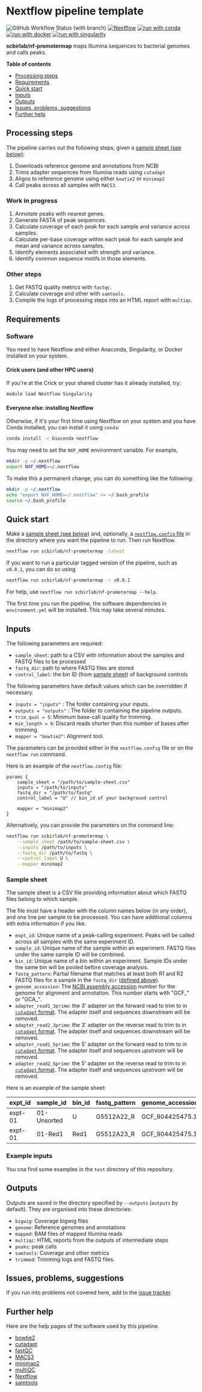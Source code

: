 # Nextflow pipeline template

![GitHub Workflow Status (with branch)](https://img.shields.io/github/actions/workflow/status/scbirlab/nf-promotermap/nf-test.yml)
[![Nextflow](https://img.shields.io/badge/nextflow%20DSL2-%E2%89%A523.10.0-23aa62.svg)](https://www.nextflow.io/)
[![run with conda](https://img.shields.io/badge/run%20with-conda-3EB049?labelColor=000000&logo=anaconda)](https://docs.conda.io/en/latest/)
[![run with docker](https://img.shields.io/badge/run%20with-docker-0db7ed?labelColor=000000&logo=docker)](https://www.docker.com/)
[![run with singularity](https://img.shields.io/badge/run%20with-singularity-1d355c.svg?labelColor=000000)](https://sylabs.io/docs/)

**scbirlab/nf-promotermap** maps Illumina sequences to bacterial genomes and calls peaks.

**Table of contents**

- [Processing steps](#processing-steps)
- [Requirements](#requirements)
- [Quick start](#quick-start)
- [Inputs](#inputs)
- [Outputs](#outputs)
- [Issues, problems, suggestions](#issues-problems-suggestions)
- [Further help](#further-help)

## Processing steps

The pipeline carries out the following steps, given a [sample sheet (see below)](#sample-sheet):

1. Downloads reference genome and annotations from NCBI
2. Trims adapter sequences from Illumina reads using `cutadapt`
3. Aligns to reference genome using either `bowtie2` or `minimap2`
4. Call peaks across all samples with `MACS3`.

### Work in progress

1. Annotate peaks with nearest genes.
2. Generate FASTA of peak sequences.
3. Calculate coverage of each peak for each sample and variance across samples.
4. Calculate per-base coverage within each peak for each sample and mean and variance across samples.
5. Identify elements associated with strength and variance.
6. Identify common sequence motifs in those elements. 

### Other steps

1. Get FASTQ quality metrics with `fastqc`.
2. Calculate coverage and other with `samtools`.  
3. Compile the logs of processing steps into an HTML report with `multiqc`.

## Requirements

### Software

You need to have Nextflow and either Anaconda, Singularity, or Docker installed on your system.

#### Crick users (and other HPC users)

If you're at the Crick or your shared cluster has it already installed, try:

```bash
module load Nextflow Singularity
```

#### Everyone else: installing Nextflow 

Otherwise, if it's your first time using Nextflow on your system and you have Conda installed, you can install it using `conda`:

```bash
conda install -c bioconda nextflow 
```

You may need to set the `NXF_HOME` environment variable. For example,

```bash
mkdir -p ~/.nextflow
export NXF_HOME=~/.nextflow
```

To make this a permanent change, you can do something like the following:

```bash
mkdir -p ~/.nextflow
echo "export NXF_HOME=~/.nextflow" >> ~/.bash_profile
source ~/.bash_profile
```

## Quick start

Make a [sample sheet (see below)](#sample-sheet) and, optionally, 
a [`nextflow.config` file](#inputs) in the directory where you want the 
pipeline to run. Then run Nextflow.

```bash 
nextflow run scbirlab/nf-promotermap -latest
```

If you want to run a particular tagged version of the pipeline, such as `v0.0.1`, 
you can do so using

```bash 
nextflow run scbirlab/nf-promotermap -r v0.0.1
```

For help, use `nextflow run scbirlab/nf-promotermap --help`.

The first time you run the pipeline, the software dependencies 
in `environment.yml` will be installed. This may take several minutes.

## Inputs

The following parameters are required:

- `sample_sheet`: path to a CSV with information about the samples and FASTQ files to be processed
- `fastq_dir`: path to where FASTQ files are stored
- `control_label`: the bin ID (from [sample sheet](#sample-sheet)) of background controls

The following parameters have default values which can be overridden if necessary.

- `inputs = "inputs"` : The folder containing your inputs.
- `outputs = "outputs"` : The folder to containing the pipeline outputs.
- `trim_qual = 5`: Minimum base-call quality for trimming.
- `min_length = 9`: Discard reads shorter than this number of bases after trimming.
- `mapper = "bowtie2"`: Alignment tool.

The parameters can be provided either in the `nextflow.config` file or on the `nextflow run` command.

Here is an example of the `nextflow.config` file:

```nextflow
params {
    sample_sheet = "/path/to/sample-sheet.csv"
    inputs = "/path/to/inputs"
    fastq_dir = "/path/to/fastq"
    control_label = "U" // bin_id of your background control

    mapper = "minimap2"
}
```

Alternatively, you can provide the parameters on the command line:

```bash
nextflow run scbirlab/nf-promotermap \
    --sample_sheet /path/to/sample-sheet.csv \
    --inputs /path/to/inputs \
    --fastq_dir /path/to/fastq \
    --control_label U \
    --mapper minimap2
``` 

### Sample sheet

The sample sheet is a CSV file providing information about which FASTQ files belong to which sample.

The file must have a header with the column names below (in any order), and one line per sample to be processed. 
You can have additional columns eith extra information if you like.

- `expt_id`: Unique name of a peak-calling experiment. Peaks will be called across all samples with the same experiment ID.
- `sample_id`: Unique name of the sample within an experiment. FASTQ files under the same sample ID will be combined.
- `bin_id`:  Unique name of a bin within an experiment. Sample IDs under the same bin will be pooled before coverage analysis.
- `fastq_pattern`: Partial filename that matches at least both R1 and R2 FASTQ files for a sample in the `fastq_dir` ([defined above](#inputs)).
- `genome_accession`: The [NCBI assembly accession](https://www.ncbi.nlm.nih.gov/datasets/genome/) number for the genome for alignment and annotation. This number starts with "GCF_" or "GCA_".
- `adapter_read1_3prime`: the 3' adapter on the forward read to trim to in [`cutadapt` format](https://cutadapt.readthedocs.io/en/stable/guide.html#specifying-adapter-sequences). The adapter itself and sequences downstream will be removed.
- `adapter_read2_3prime`:  the 3' adapter on the reverse read to trim to in [`cutadapt` format](https://cutadapt.readthedocs.io/en/stable/guide.html#specifying-adapter-sequences). The adapter itself and sequences downstream will be removed.
- `adapter_read1_5prime`: the 5' adapter on the forward read to trim to in [`cutadapt` format](https://cutadapt.readthedocs.io/en/stable/guide.html#specifying-adapter-sequences). The adapter itself and sequences _upstream_ will be removed.
- `adapter_read2_5prime`:  the 5' adapter on the reverse read to trim to in [`cutadapt` format](https://cutadapt.readthedocs.io/en/stable/guide.html#specifying-adapter-sequences). The adapter itself and sequences _upstream_ will be removed.

Here is an example of the sample sheet:

| expt_id | sample_id   | bin_id | fastq_pattern | genome_accession | adapter_read1_3prime  | adapter_read2_3prime | adapter_read1_5prime | adapter_read2_5prime | 
| ------- | ----------- | ------ | ------------- | ---------------- | --------------------- | -------------------- | -------------------- | -------------------- |
| expt-01 | 01-Unsorted | U      | G5512A22_R    | GCF_904425475.1  | ATTAACCTCCTAATCGTGCGT | CTACCGCCTTGCTGCTGCGT | ACGCAGCAGCAAGGCGG    | ACGCACGATTAGGA       |
| expt-01 | 01-Red1     | Red1   | G5512A23_R    | GCF_904425475.1  | ATTAACCTCCTAATCGTGCGT | CTACCGCCTTGCTGCTGCGT | ACGCAGCAGCAAGGCGG    | ACGCACGATTAGGA       |


### Example inputs

You cna find some examples in the `test` directory of this repository.

## Outputs

Outputs are saved in the directory specified by `--outputs` (`outputs` by default). 
They are organised into these directories:

- `bigwig`: Coverage bigwig files
- `genome`: Reference genomes and annotations
- `mapped`: BAM files of mapped Illumina reads
- `multiqc`: HTML reports from the outputs of intermediate steps
- `peaks`: peak calls
- `samtools`: Coverage and other metrics
- `trimmed`: Trimming logs and FASTQ files.

## Issues, problems, suggestions

If you run into problems not covered here, add to the 
[issue tracker](https://www.github.com/scbirlab/nf-promotermap/issues).

## Further help

Here are the help pages of the software used by this pipeline.

- [bowtie2](https://bowtie-bio.sourceforge.net/bowtie2/manual.shtml)
- [cutadapt](https://cutadapt.readthedocs.io/en/stable/index.html)
- [fastQC](https://www.bioinformatics.babraham.ac.uk/projects/fastqc/)
- [MACS3](https://macs3-project.github.io/MACS/index.html)
- [minimap2](https://lh3.github.io/minimap2/minimap2.html)
- [multiQC](https://multiqc.info/)
- [Nextflow](https://www.nextflow.io/docs/latest/index.html)
- [samtools](http://www.htslib.org/doc/samtools.html)
